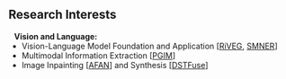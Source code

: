 ## Research Interests

<h4 style="margin:0 10px 0;">Vision and Language:</h4>

<ul style="margin:0 0 5px;">
  <li>Vision-Language Model Foundation and Application [<a href="https://arxiv.org/pdf/2402.09989">RiVEG</a>, <a href="https://arxiv.org/pdf/2406.07268">SMNER</a>]</li>
  <li>Multimodal Information Extraction [<a href="https://arxiv.org/pdf/2305.12212">PGIM</a>]</li>
  <li>Image Inpainting [<a href="https://jinyuanli0012.github.io/">AFAN</a>] and Synthesis [<a href="https://github.com/NaNagi2020/DSTFuse">DSTFuse</a>]</li>
</ul>
